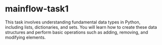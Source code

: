 # mainflow-task1
This task involves understanding fundamental data types in Python, including lists, dictionaries, and sets. You will learn how to create these data structures and perform basic operations such as adding, removing, and modifying elements.
